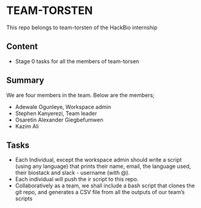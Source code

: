 # TEAM-TORSTEN
This repo belongs to team-torsten of the HackBio internship

## Content
- Stage 0 tasks for all the members of team-torsen

## Summary
We are four members in the team.
Below are the members;
  - Adewale Ogunleye, Workspace admin
  - Stephen Kanyerezi, Team leader
  - Osaretin Alexander Giegbefumwen
  - Kazim Ali

## Tasks
- Each Individual, except the workspace admin should write a script (using any language) that prints their name, email, the language used, their biostack and slack - username (with @). 
- Each individual will push the ir script to this repo.
- Collaboratively as a team, we shall include a bash script that clones the git repo, and generates a CSV file from all the outputs of our team’s scripts

